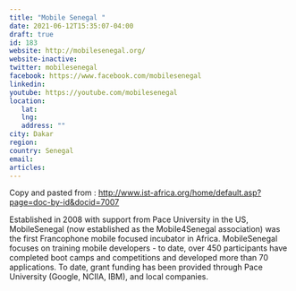 ```yaml
---
title: "Mobile Senegal "
date: 2021-06-12T15:35:07-04:00
draft: true
id: 183
website: http://mobilesenegal.org/
website-inactive: 
twitter: mobilesenegal
facebook: https://www.facebook.com/mobilesenegal
linkedin: 
youtube: https://youtube.com/mobilesenegal
location: 
   lat: 
   lng: 
   address: ""
city: Dakar
region: 
country: Senegal
email: 
articles:
---
```


Copy and pasted from : http://www.ist-africa.org/home/default.asp?page=doc-by-id&docid=7007

Established in 2008 with support from Pace University in the US, MobileSenegal (now established as the Mobile4Senegal association) was the first Francophone mobile focused incubator in Africa. MobileSenegal focuses on training mobile developers - to date, over 450 participants have completed boot camps and competitions and developed more than 70 applications. To date, grant funding has been provided through Pace University (Google, NCIIA, IBM), and local companies.